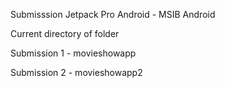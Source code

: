 Submisssion Jetpack Pro Android - MSIB Android

Current directory of folder


Submission 1 - movieshowapp


Submission 2 - movieshowapp2